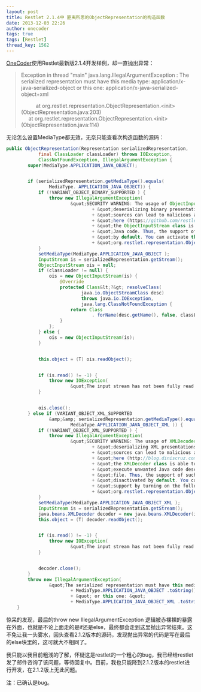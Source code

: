 ```yaml
---
layout: post
title: Restlet 2.1.4中 匪夷所思的ObjectRepresentation的构造函数
date: 2013-12-03 22:26
author: onecoder
tags: true
tags: [Restlet]
thread_key: 1562
---
```

<p>
	<a href="http://www.coderli.com">OneCoder</a>使用Restlet最新版2.1.4开发样例，却一直抛出异常：</p>
<blockquote>
	<p>
		Exception in thread &quot;main&quot; java.lang.IllegalArgumentException : The serialized representation must have this media type: application/x-java-serialized-object or this one: application/x-java-serialized-object+xml</p>
	<p>
		&nbsp;&nbsp;&nbsp;&nbsp;&nbsp;&nbsp;&nbsp;&nbsp;&nbsp; at org.restlet.representation.ObjectRepresentation.&lt;init&gt;(ObjectRepresentation.java:203)<br />
		&nbsp;&nbsp;&nbsp;&nbsp; at org.restlet.representation.ObjectRepresentation.&lt;init&gt;(ObjectRepresentation.java:114)</p>
</blockquote>
<p>
	无论怎么设置MediaType都无效，无奈只能查看次构造函数的源码：</p>

```java
public ObjectRepresentation(Representation serializedRepresentation,
            final ClassLoader classLoader) throws IOException,
            ClassNotFoundException, IllegalArgumentException {
        super(MediaType.APPLICATION_JAVA_OBJECT);


        if (serializedRepresentation.getMediaType().equals(
                MediaType. APPLICATION_JAVA_OBJECT)) {
            if (!VARIANT_OBJECT_BINARY_SUPPORTED ) {
                throw new IllegalArgumentException(
                        &quot;SECURITY WARNING: The usage of ObjectInputStream when &quot;
                                + &quot;deserializing binary presentations from unstrusted &quot;
                                + &quot;sources can lead to malicious attacks. As pointed &quot;
                                + &quot;here (https://github.com/restlet/restlet-framework-java/issues/778), &quot;
                                + &quot;the ObjectInputStream class is able to force the JVM to execute unwanted &quot;
                                + &quot;Java code. Thus, the support of such format has been disactivated &quot;
                                + &quot;by default. You can activate this support by turning on the following system property: &quot;
                                + &quot;org.restlet.representation.ObjectRepresentation.VARIANT_OBJECT_BINARY_SUPPORTED.&quot; );
            }
            setMediaType(MediaType.APPLICATION_JAVA_OBJECT );
            InputStream is = serializedRepresentation.getStream();
            ObjectInputStream ois = null;
            if (classLoader != null) {
                ois = new ObjectInputStream(is) {
                    @Override
                    protected Class&lt;?&gt; resolveClass(
                            java.io.ObjectStreamClass desc)
                            throws java.io.IOException,
                            java.lang.ClassNotFoundException {
                        return Class
                                . forName(desc.getName(), false, classLoader);
                    }
                };
            } else {
                ois = new ObjectInputStream(is);
            }


            this.object = (T) ois.readObject();


            if (is.read() != -1) {
                throw new IOException(
                        &quot;The input stream has not been fully read.&quot;);
            }


            ois.close();
        } else if (VARIANT_OBJECT_XML_SUPPORTED
                &amp;&amp; serializedRepresentation.getMediaType().equals(
                        MediaType.APPLICATION_JAVA_OBJECT_XML )) {
            if (!VARIANT_OBJECT_XML_SUPPORTED ) {
                throw new IllegalArgumentException(
                        &quot;SECURITY WARNING: The usage of XMLDecoder when &quot;
                                + &quot;deserializing XML presentations from unstrusted &quot;
                                + &quot;sources can lead to malicious attacks. As pointed &quot;
                                + &quot;here (http://blog.diniscruz.com/2013/08/using-xmldecoder-to-execute-server-side.html), &quot;
                                + &quot;the XMLDecoder class is able to force the JVM to &quot;
                                + &quot;execute unwanted Java code described inside the XML &quot;
                                + &quot;file. Thus, the support of such format has been &quot;
                                + &quot;disactivated by default. You can activate this &quot;
                                + &quot;support by turning on the following system property: &quot;
                                + &quot;org.restlet.representation.ObjectRepresentation.VARIANT_OBJECT_XML_SUPPORTED.&quot; );
            }
            setMediaType(MediaType.APPLICATION_JAVA_OBJECT_XML );
            InputStream is = serializedRepresentation.getStream();
            java.beans.XMLDecoder decoder = new java.beans.XMLDecoder(is);
            this.object = (T) decoder.readObject();


            if (is.read() != -1) {
                throw new IOException(
                        &quot;The input stream has not been fully read.&quot;);
            }


            decoder.close();
        }
        throw new IllegalArgumentException(
                &quot;The serialized representation must have this media type: &quot;
                        + MediaType.APPLICATION_JAVA_OBJECT .toString()
                        + &quot; or this one: &quot;
                        + MediaType.APPLICATION_JAVA_OBJECT_XML .toString());
    }
```

<p>
	惊呆的发现，最后的throw new IllegalArgumentException 逻辑被赤裸裸的暴露在外面，也就是不论上面走的是if还是else，最终都会走到这里抛出异常结束。这不免让我一头雾水，回头查看2.1.2版本的源码，发现抛出异常的代码是写在最后的else块里的，这可就大不相同了。</p>
<p>
	我只能以我目前粗浅的了解，怀疑这是restlet的一个粗心的bug，我已经给restlet发了邮件咨询了该问题，等待回复中。目前，我也只能降到2.1.2版本的restlet进行开发，在2.1.2版上无此问题。</p>

注：已确认是bug。
